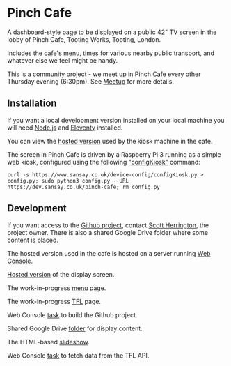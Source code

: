 # Pinch Cafe

A dashboard-style page to be displayed on a public 42" TV screen in the lobby of Pinch Cafe, Tooting Works, Tooting, London.

Includes the cafe's menu, times for various nearby public transport, and whatever else we feel might be handy.

This is a community project - we meet up in Pinch Cafe every other Thursday evening (6:30pm). See [Meetup](https://www.meetup.com/sw-london-design-code-coffee-eve/) for more details.

## Installation

If you want a local development version installed on your local machine you will need [Node.js](https://nodejs.org/en/) and [Eleventy](https://www.11ty.dev/) installed.

You can view the [hosted version](https://dev.sansay.co.uk/pinch-cafe) used by the kiosk machine in the cafe.

The screen in Pinch Cafe is driven by a Raspberry Pi 3 running as a simple web kiosk, configured using the following ["configKiosk"](https://github.com/dhicks6345789/device-config) command:

```
curl -s https://www.sansay.co.uk/device-config/configKiosk.py > config.py; sudo python3 config.py --URL https://dev.sansay.co.uk/pinch-cafe; rm config.py
```

## Development

If you want access to the [Github project](https://github.com/scottdh/pinch-cafe), contact [Scott Herrington](https://github.com/scottdh), the project owner. There is also a shared Google Drive folder where some content is placed.

The hosted version used in the cafe is hosted on a server running [Web Console](https://github.com/dhicks6345789/web-console).

[Hosted version](https://dev.sansay.co.uk/pinch-cafe) of the display screen.

The work-in-progress [menu](https://dev.sansay.co.uk/pinch-cafe/menu/) page.

The work-in-progress [TFL](https://dev.sansay.co.uk/pinch-cafe/tfl/) page.

Web Console [task](https://dev.sansay.co.uk/view?taskID=pinch-cafe) to build the Github project.

Shared Google Drive [folder](https://drive.google.com/drive/folders/1JYy3Vd2T3y7-sOH_7hZktn-4Ax8KW_RJ?usp=sharing) for display content.

The HTML-based [slideshow](https://dev.sansay.co.uk/pinch-cafe/slideshow/).


Web Console [task](https://dev.sansay.co.uk/view?taskID=lv04p52ns6fqnbzi) to fetch data from the TFL API.
